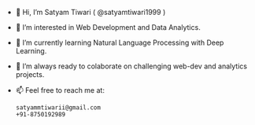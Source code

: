 - 👋 Hi, I’m Satyam Tiwari ( @satyamtiwari1999 )

- 👀 I’m interested in Web Development and Data Analytics.

- 🌱 I’m currently learning Natural Language Processing with Deep Learning.

- 💞️ I’m always ready to colaborate on challenging web-dev and analytics projects.

- 📫 Feel free to reach me at:

      satyammtiwarii@gmail.com
      +91-8750192989

<!---
satyamtiwari1999/satyamtiwari1999 is a ✨ special ✨ repository because its `README.md` (this file) appears on your GitHub profile.
You can click the Preview link to take a look at your changes.
--->

